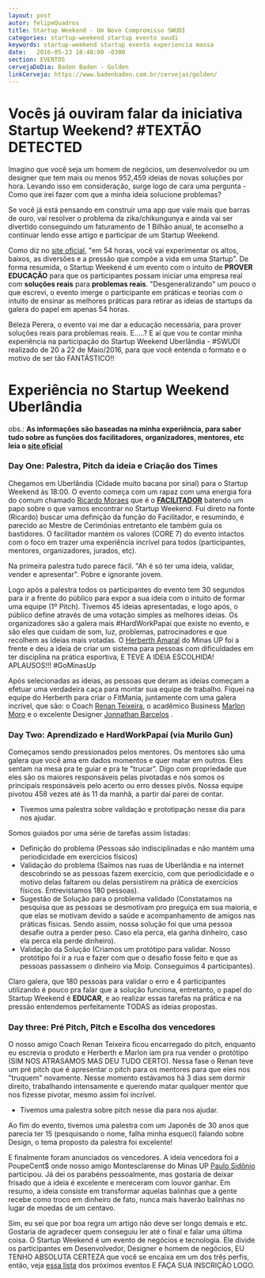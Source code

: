 ```yaml
---
layout: post
autor: felipeQuadros
title: Startup Weekend - Um Novo Compromisso SWUDI
categories: startup-weekend startup evento swudi
keywords: startup-weekend startup evento experiencia massa
date:   2016-05-23 18:48:00 -0300
section: EVENTOS
cervejaDoDia: Baden Baden - Golden
linkCerveja: https://www.badenbaden.com.br/cervejas/golden/
---
```

# Vocês já ouviram falar da iniciativa Startup Weekend? #TEXTÃO DETECTED
Imagino que você seja um homem de negócios, um desenvolvedor ou um designer que tem mais ou menos 952,459 ideias de novas soluções por hora. Levando isso em consideração, surge logo de cara uma pergunta - Como que irei fazer com que a minha ideia solucione problemas?

Se você já está pensando em construir uma app que vale mais que barras de ouro, vai resolver o problema da zika/chikungunya e ainda vai ser divertido conseguindo um faturamento de 1 Bilhão anual, te aconselho a continuar lendo esse artigo e participar de um Startup Weekend.

Como diz no [site oficial](https://startupweekend.org/), "em 54 horas, você vai experimentar os altos, baixos, as diversões e a pressão que compõe a vida em uma Startup". De forma resumida, o Startup Weekend é um evento com o intuito de **PROVER EDUCAÇÃO** para que os participantes possam iniciar uma empresa real com **soluções reais** para **problemas reais**. "Desgeneralizando" um pouco o que escrevi, o evento imerge o participante em práticas e teorias com o intuito de ensinar as melhores práticas para retirar as ideias de startups da galera do papel em apenas 54 horas.

Beleza Perera, o evento vai me dar a educação necessária, para prover soluções reais para problemas reais. E.....? E aí que vou te contar minha experiência na participação do Startup Weekend Uberlândia - #SWUDI realizado de 20 a 22 de Maio/2016, para que você entenda o formato e o motivo de ser tão FANTÁSTICO!!

# Experiência no Startup Weekend Uberlândia
obs.: **As informações são baseadas na minha experiência, para saber tudo sobre as funções dos facilitadores, organizadores, mentores, etc leia o [site oficial](https://startupweekend.org/)**

### Day One: Palestra, Pitch da ideia e Criação dos Times

Chegamos em Uberlândia (Cidade muito bacana por sinal) para o Startup Weekend às 18:00. O evento começa com um rapaz com uma energia fora do comum chamado [Ricardo Moraes](https://www.facebook.com/rmoraes2011) que é o [**FACILITADOR**](https://startupweekend.org/organizers/facilitators/become-a-facilitator#what-is-a-facilitator) batendo um papo sobre o que vamos encontrar no Startup Weekend. Fui direto na fonte (Ricardo) buscar uma definição da função do Facilitador, e resumindo, é parecido ao Mestre de Cerimônias entretanto ele também guia os bastidores. O facilitador mantém os valores (CORE 7) do evento intactos com o foco em trazer uma experiência incrível para todos (participantes, mentores, organizadores, jurados, etc).

Na primeira palestra tudo parece fácil. "Ah é só ter uma ideia, validar, vender e apresentar". Pobre e ignorante jovem.

Logo após a palestra todos os participantes do evento tem 30 segundos para ir a frente do público para expor a sua ideia com o intuito de formar uma equipe (1º Pitch). Tivemos 45 ideias apresentadas, e logo após, o público define através de uma votação simples as melhores ideias. Os organizadores são a galera mais #HardWorkPapai que existe no evento, e são eles que cuidam de som, luz, problemas, patrocinadores e que recolhem as ideias mais votadas. O [Herberth Amaral](http://herberthamaral.com/) do Minas UP foi a frente e deu a ideia de criar um sistema para pessoas com dificuldades em ter disciplina na prática esportiva, E TEVE A IDEIA ESCOLHIDA! APLAUSOS!!! #GoMinasUp

Após selecionadas as ideias, as pessoas que deram as ideias começam a efetuar uma verdadeira caça para montar sua equipe de trabalho. Fiquei na equipe do Herberth para criar o FitMania, juntamente com uma galera incrível, que são: o Coach [Renan Teixeira](https://www.facebook.com/Renan.Teixeira.07), o acadêmico Business [Marlon Moro](https://www.facebook.com/marlon.moroo) e o excelente Designer [Jonnathan Barcelos](https://www.facebook.com/jonnathanbarcelos) .

### Day Two: Aprendizado e HardWorkPapai (via Murilo Gun)

Começamos sendo pressionados pelos mentores. Os mentores são uma galera que você ama em dados momentos e quer matar em outros. Eles sentam na mesa pra te guiar e pra te "trucar". Digo com propriedade que eles são os maiores responsáveis pelas pivotadas e nós somos os principais responsáveis pelo acerto ou erro desses pivôs. Nossa equipe pivotou 458 vezes até às 11 da manhã, a partir daí parei de contar.

- Tivemos uma palestra sobre validação e prototipação nesse dia para nos ajudar.

Somos guiados por uma série de tarefas assim listadas:

* Definição do problema (Pessoas são indisciplinadas e não mantém uma periodicidade em exercícios físicos)
* Validação do problema (Saímos nas ruas de Uberlândia e na internet descobrindo se as pessoas fazem exercício, com que periodicidade e o motivo delas faltarem ou delas persistirem na prática de exercícios físicos. Entrevistamos 180 pessoas).
* Sugestão de Solução para o problema validado (Constatamos na pesquisa que as pessoas se desmotivam pro preguiça em sua maioria, e que elas se motivam devido a saúde e acompanhamento de amigos nas práticas físicas. Sendo assim, nossa solução foi que uma pessoa desafie outra a perder peso. Caso ela perca, ela ganha dinheiro, caso ela perca ela perde dinheiro).
* Validação da Solução (Criamos um protótipo para validar. Nosso protótipo foi ir a rua e fazer com que o desafio fosse feito e que as pessoas passassem o dinheiro via Moip. Conseguimos 4 participantes).

Claro galera, que 180 pessoas para validar o erro e 4 participantes utilizando é pouco pra falar que a solução funciona, entretanto, o papel do Startup Weekend é **EDUCAR**, e ao realizar essas tarefas na prática e na pressão entendemos perfeitamente TODAS as ideias propostas.

### Day three: Pré Pitch, Pitch e Escolha dos vencedores

O nosso amigo Coach Renan Teixeira ficou encarregado do pitch, enquanto eu escrevia o produto e Herberth e Marlon iam pra rua vender o protótipo (SIM NOS ATRASAMOS MAS DEU TUDO CERTO). Nessa fase o Renan teve um pré pitch que é apresentar o pitch para os mentores para que eles nos "truquem" novamente. Nesse momento estávamos há 3 dias sem dormir direito, trabalhando intensamente e querendo matar qualquer mentor que nos fizesse pivotar, mesmo assim foi incrível.

- Tivemos uma palestra sobre pitch nesse dia para nos ajudar.

Ao fim do evento, tivemos uma palestra com um Japonês de 30 anos que parecia ter 15 (pesquisando o nome, falha minha esqueci) falando sobre Design, o tema proposto da palestra foi excelente!

E finalmente foram anunciados os vencedores. A ideia vencedora foi a PoupeCent$ onde nosso amigo Montesclarense do Minas UP [Paulo Sidônio](https://www.facebook.com/paulohenrique.martins.921) participou. Já dei os parabéns pessoalmente, mas gostaria de deixar frisado que a ideia é excelente e mereceram com louvor ganhar. Em resumo, a ideia consiste em transformar aquelas balinhas que a gente recebe como troco em dinheiro de fato, nunca mais haverão balinhas no lugar de moedas de um centavo.

Sim, eu sei que por boa regra um artigo não deve ser longo demais e etc. Gostaria de agradecer quem conseguiu ler até o final e falar uma última coisa. O Startup Weekend é um evento de negócios e tecnologia. Ele divide os participantes em Desenvolvedor, Designer e homem de negócios, EU TENHO ABSOLUTA CERTEZA que você se encaixa em um dos três perfis, então, veja [essa lista](https://startupweekend.org/events?utf8=%E2%9C%93&q=Brazil&button=) dos próximos eventos E FAÇA SUA INSCRIÇÃO LOGO.
